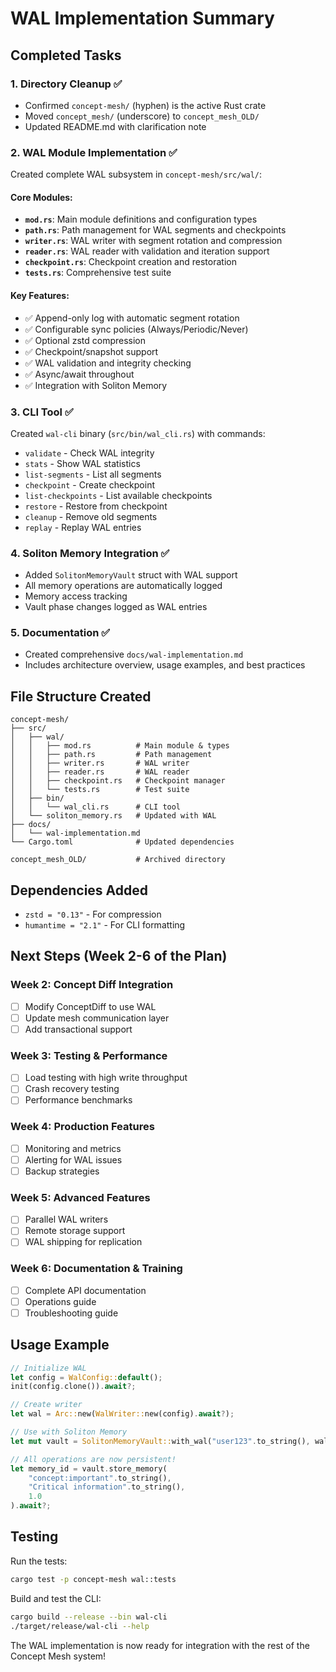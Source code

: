 # WAL Implementation Summary

## Completed Tasks

### 1. Directory Cleanup ✅
- Confirmed `concept-mesh/` (hyphen) is the active Rust crate
- Moved `concept_mesh/` (underscore) to `concept_mesh_OLD/`
- Updated README.md with clarification note

### 2. WAL Module Implementation ✅

Created complete WAL subsystem in `concept-mesh/src/wal/`:

#### Core Modules:
- **`mod.rs`**: Main module definitions and configuration types
- **`path.rs`**: Path management for WAL segments and checkpoints
- **`writer.rs`**: WAL writer with segment rotation and compression
- **`reader.rs`**: WAL reader with validation and iteration support
- **`checkpoint.rs`**: Checkpoint creation and restoration
- **`tests.rs`**: Comprehensive test suite

#### Key Features:
- ✅ Append-only log with automatic segment rotation
- ✅ Configurable sync policies (Always/Periodic/Never)
- ✅ Optional zstd compression
- ✅ Checkpoint/snapshot support
- ✅ WAL validation and integrity checking
- ✅ Async/await throughout
- ✅ Integration with Soliton Memory

### 3. CLI Tool ✅
Created `wal-cli` binary (`src/bin/wal_cli.rs`) with commands:
- `validate` - Check WAL integrity
- `stats` - Show WAL statistics
- `list-segments` - List all segments
- `checkpoint` - Create checkpoint
- `list-checkpoints` - List available checkpoints
- `restore` - Restore from checkpoint
- `cleanup` - Remove old segments
- `replay` - Replay WAL entries

### 4. Soliton Memory Integration ✅
- Added `SolitonMemoryVault` struct with WAL support
- All memory operations are automatically logged
- Memory access tracking
- Vault phase changes logged as WAL entries

### 5. Documentation ✅
- Created comprehensive `docs/wal-implementation.md`
- Includes architecture overview, usage examples, and best practices

## File Structure Created

```
concept-mesh/
├── src/
│   ├── wal/
│   │   ├── mod.rs          # Main module & types
│   │   ├── path.rs         # Path management
│   │   ├── writer.rs       # WAL writer
│   │   ├── reader.rs       # WAL reader
│   │   ├── checkpoint.rs   # Checkpoint manager
│   │   └── tests.rs        # Test suite
│   ├── bin/
│   │   └── wal_cli.rs      # CLI tool
│   └── soliton_memory.rs   # Updated with WAL
├── docs/
│   └── wal-implementation.md
└── Cargo.toml              # Updated dependencies

concept_mesh_OLD/           # Archived directory
```

## Dependencies Added
- `zstd = "0.13"` - For compression
- `humantime = "2.1"` - For CLI formatting

## Next Steps (Week 2-6 of the Plan)

### Week 2: Concept Diff Integration
- [ ] Modify ConceptDiff to use WAL
- [ ] Update mesh communication layer
- [ ] Add transactional support

### Week 3: Testing & Performance
- [ ] Load testing with high write throughput
- [ ] Crash recovery testing
- [ ] Performance benchmarks

### Week 4: Production Features
- [ ] Monitoring and metrics
- [ ] Alerting for WAL issues
- [ ] Backup strategies

### Week 5: Advanced Features
- [ ] Parallel WAL writers
- [ ] Remote storage support
- [ ] WAL shipping for replication

### Week 6: Documentation & Training
- [ ] Complete API documentation
- [ ] Operations guide
- [ ] Troubleshooting guide

## Usage Example

```rust
// Initialize WAL
let config = WalConfig::default();
init(config.clone()).await?;

// Create writer
let wal = Arc::new(WalWriter::new(config).await?);

// Use with Soliton Memory
let mut vault = SolitonMemoryVault::with_wal("user123".to_string(), wal).await;

// All operations are now persistent!
let memory_id = vault.store_memory(
    "concept:important".to_string(),
    "Critical information".to_string(),
    1.0
).await?;
```

## Testing

Run the tests:
```bash
cargo test -p concept-mesh wal::tests
```

Build and test the CLI:
```bash
cargo build --release --bin wal-cli
./target/release/wal-cli --help
```

The WAL implementation is now ready for integration with the rest of the Concept Mesh system!
